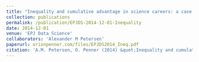 ```yaml
---
title: "Inequality and cumulative advantage in science careers: a case study of high-impact journals"
collection: publications
permalink: /publication/EPJDS-2014-12-01-Inequality
date: 2014-12-01
venue: 'EPJ Data Science'
collaborators: 'Alexander M Petersen'
paperurl: orionpenner.com/files/EPJDS2014_Ineq.pdf
citation: 'A.M. Petersen, O. Penner (2014) &quot;Inequality and cumulative advantage in science careers: a case study of high-impact journals&quot; <i>EPJ Data Science</i>. 3(1)'
---
```

